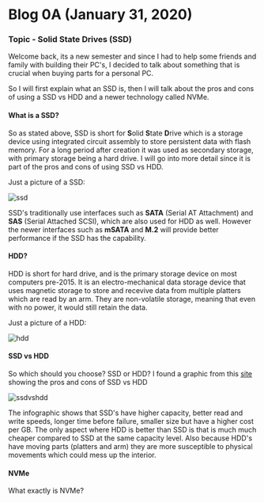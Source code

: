 # Blog 0A (January 31, 2020)

### Topic - Solid State Drives (SSD)

Welcome back, its a new semester and since I had to help some friends and family with building their PC's, I decided to talk about something that is crucial when buying parts for a personal PC.

So I will first explain what an SSD is, then I will talk about the pros and cons of using a SSD vs HDD and a newer technology called NVMe.

#### What is a SSD?

So as stated above, SSD is short for **S**olid **S**tate **D**rive which is a storage device using integrated circuit assembly to store persistent data with flash memory. For a long period after creation it was used as secondary storage, with primary storage being a hard drive. I will go into more detail since it is part of the pros and cons of using SSD vs HDD.

Just a picture of a SSD:

![ssd](https://pisces.bbystatic.com/image2/BestBuy_US/images/products/6025/6025900cv11d.jpg)

SSD's traditionally use interfaces such as **SATA** (Serial AT Attachment) and **SAS** (Serial Attached SCSI), which are also used for HDD as well. However the newer interfaces such as **mSATA** and **M.2** will provide better performance if the SSD has the capability.

#### HDD?

HDD is short for hard drive, and is the primary storage device on most computers pre-2015. It is an electro-mechanical data storage device that uses magnetic storage to store and recevive data from multiple platters which are read by an arm. They are non-volatile storage, meaning that even with no power, it would still retain the data. 

Just a picture of a HDD:

![hdd](https://pisces.bbystatic.com/image2/BestBuy_US/images/products/6331/6331502_sa.jpg;maxHeight=640;maxWidth=550)

#### SSD vs HDD

So which should you choose? SSD or HDD?
I found a graphic from this [site](https://www.securedatarecovery.com/blog/pros-cons-hard-drive-vs-solid-state-drive) showing the pros and cons of SSD vs HDD

![ssdvshdd](https://www.securedatarecovery.com/blog/wp-content/uploads/2019/08/HDD-vs-SSD.jpg)

The infographic shows that SSD's have higher capacity, better read and write speeds, longer time before failure, smaller size but have a higher cost per GB. The only aspect where HDD is better than SSD is that is much much cheaper compared to SSD at the same capacity level.  Also because HDD's have moving parts (platters and arm) they are more susceptible to physical movements which could mess up the interior.

#### NVMe

What exactly is NVMe?


